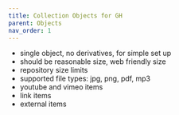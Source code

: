 ```yaml
---
title: Collection Objects for GH
parent: Objects
nav_order: 1
---
```


- single object, no derivatives, for simple set up
- should be reasonable size, web friendly size
- repository size limits
- supported file types: jpg, png, pdf, mp3
- youtube and vimeo items
- link items
- external items
